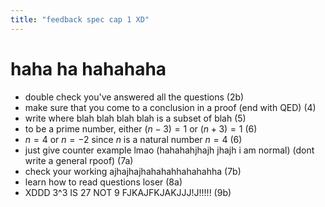 ```yaml
---
title: "feedback spec cap 1 XD"
---
```


# haha ha hahahaha

- double check you've answered all the questions (2b)
- make sure that you come to a conclusion in a proof (end with QED) (4)
- write where blah blah blah blah is a subset of blah (5)
- to be a prime number, either $(n-3) = 1$ or $(n + 3) = 1$ (6)
- $n=4$ or $n=-2$ since $n$ is a natural number $n=4$ (6)
- just give counter example lmao (hahahahjhajh jhajh i am normal) (dont write a general rpoof) (7a)
- check your working ajhajhajhahahahhahahahha (7b)
- learn how to read questions loser (8a)
- XDDD 3^3 IS 27 NOT 9 FJKAJFKJAKJJJ!J!!!!! (9b)
